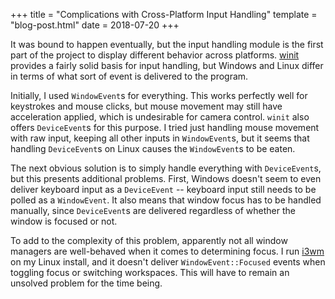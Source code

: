 +++
title = "Complications with Cross-Platform Input Handling"
template = "blog-post.html"
date = 2018-07-20
+++

It was bound to happen eventually, but the input handling module is the first
part of the project to display different behavior across platforms. [winit][1]
provides a fairly solid basis for input handling, but Windows and Linux differ
in terms of what sort of event is delivered to the program.

Initially, I used `WindowEvent`s for everything. This works perfectly well for
keystrokes and mouse clicks, but mouse movement may still have acceleration
applied, which is undesirable for camera control. `winit` also offers
`DeviceEvent`s for this purpose. I tried just handling mouse movement with raw
input, keeping all other inputs in `WindowEvent`s, but it seems that handling
`DeviceEvent`s on Linux causes the `WindowEvent`s to be eaten.

The next obvious solution is to simply handle everything with `DeviceEvent`s,
but this presents additional problems. First, Windows doesn't seem to even
deliver keyboard input as a `DeviceEvent` -- keyboard input still needs to be
polled as a `WindowEvent`. It also means that window focus has to be handled
manually, since `DeviceEvent`s are delivered regardless of whether the window
is focused or not.

To add to the complexity of this problem, apparently not all window managers
are well-behaved when it comes to determining focus. I run [i3wm][2] on my
Linux install, and it doesn't deliver `WindowEvent::Focused` events when
toggling focus or switching workspaces. This will have to remain an unsolved
problem for the time being.

[1]: https://github.com/tomaka/winit/
[2]: https://i3wm.org/
